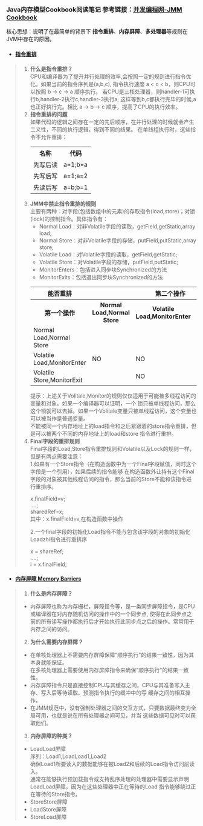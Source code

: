 ### Java内存模型Cookbook阅读笔记 参考链接：[并发编程网-JMM Cookbook](http://ifeve.com/jmm-cookbook/)

核心思想：说明了在最简单的背景下 **指令重排**、**内存屏障**、**多处理器**等规则在JVM中存在的原因。

*   #### [指令重排](http://ifeve.com/jmm-cookbook-reorderings/)
> 1. **什么是指令重排？**     
   > CPU和编译器为了提升并行处理的效率,会按照一定的规则进行指令优化。如果当前的指令序列是(a,b,c),
   指令执行速度 a < c < b，则CPU可以按照 b -> c -> a 顺序执行。
   若CPU是三核处理器，则handler-1可执行b,handler-2执行c,handler-3执行a,
   这样等到b,c都执行完毕的时候,a也正好执行完。相比 a -> b -> c 顺序，提高了CPU的执行效率。
> 2. **指令重排的问题**        
   > 如果代码的逻辑之间存在一定的先后顺序，在并行处理的时候就会产生二义性，不同的执行逻辑，得到不同的结果。
   在单线程执行时，这些指令不允许重排： 
         <table>
            <tr>
                <th>名称</th><th>代码</th>
            </tr>
            <tr>
                <td>先写后读</td>
                <td>a=1;b=a</td>
            </tr>
            <tr>
                <td>先写后写</td>
                <td>a=1;a=2</td>
            </tr>
            <tr>
                <td>先读后写</td>
                <td>a=b;b=1</td>
            </tr>
        </table>            
> 3. **JMM中禁止指令重排的规则**        
   > 主要有两种：对字段(包括数组中的元素)的存取指令(load,store)；对锁(lock)的控制指令。具体指令有：        
        <ul>
            <li>
                Normal Load：对非Volatile字段的读取，getField,getStatic,array load;   
            </li>
            <li>
                Normal Store：对非Volatile字段的存储，putField,putStatic,array store;   
            </li>
            <li>
                Volatile Load：对Volatile字段的读取，getField,getStatic;   
            </li>
            <li>
                Volatile Store：对Volatile字段的存储，putField,putStatic;   
            </li>
            <li>
                MonitorEnters：包括进入同步块Synchronized的方法
            </li>
            <li>
                MonitorExits：包括退出同步块Synchronized的方法
            </li>
        </ul>
        <table>
            <tr>
                <th>能否重排</th>
                <th colspan="3">第二个操作</th>
            </tr>
            <tr>
                <th>第一个操作</th>
                <th>Normal Load,Normal Store</th>
                <th>Volatile Load,MonitorEnter</th>
                <th>Volatile Store,MonitorExit</th>
            </tr>
            <tr>
                <td>Normal Load,Normal Store</td>
                <td></td>
                <td></td>
                <td>NO</td>
            </tr>
            <tr>
                <td>Volatile Load,MonitorEnter</td>
                <td>NO</td>
                <td>NO</td>
                <td>NO</td>
            </tr>
            <tr>
                <td>Volatile Store,MonitorExit</td>
                <td></td>
                <td>NO</td>
                <td>NO</td>
            </tr>
        </table>
    提示：上述关于Volitale,Monitor的规则仅仅适用于可能被多线程访问的变量和对象。如果一个编译器可以证明，一个
    锁只被单线程访问，那么这个锁就可以去掉。如果一个Volitale变量只被单线程访问，这个变量也可以被当作是普通变量。      
    不能被同一个内存地址上的load指令和之后紧跟着的store指令重排，但是可以被两个不同的内存地址上的load和store
    指令进行重排。
> 4. **Final字段的重排规则**       
   > Final字段的Load,Store指令重排规则和Volatile以及Lock的规则一样，但是有两点需要注意：       
    1.如果有一个Store指令（在构造函数中为一个Final字段赋值，同时这个字段是一个引用），如果后续的指令能够
     在构造函数外让持有这个Final字段的对象被其他线程访问的指令，那么当前的Store不能和该指令进行重排序。
      <p>
        x.finalField=v;     
        ....;       
        sharedRef=x;</span>     
        其中：x.finalField=v,在构造函数中操作
      </p>
    2.一个final字段的初始化Load指令不能与包含该字段的对象的初始化Loadzhi指令进行重排序
      <p>
       x = shareRef;        
       ....;        
       i = x.finalField;
      </p>  

*   #### [内存屏障 Memory Barriers](http://ifeve.com/jmm-cookbook-mb/)   
> 1. **什么是内存屏障？**
   > * 内存屏障也称为内存栅栏，屏障指令等，是一类同步屏障指令，是CPU或编译器在对内存随机访问的操作中的一个同步点,
   使得在此同步点之前的所有读写操作都执行后才开始执行此同步点之后的操作。常常用于内存之间的访问。 
> 2. **为什么需要内存屏障？**     
   > * 在单核处理器上不需要内存屏障保障"顺序执行"的结果一致性，因为其本身就能保证。      
   在多核处理器上需要使用内存屏障指令来确保"顺序执行"的结果一致性。
   > * 内存屏障指令只是直接控制CPU与其缓存之间，CPU与其准备写入主存、写入后等待读取、预测指令执行的缓冲中的写
   缓存之间的相互操作。
   > * 在JMM规范中，没有强制处理器之间的交互方式，只要数据最终变为全局可用，也就是说在所有处理器之间可见，并当
   这些数据可见时可以获取他们。
> 3. **内存屏障的种类？**    
   > * LoadLoad屏障       
   序列：Load1,LoadLoad1,Load2     
   确保Load1所要读入的数据能够在被Load2和后续的Load指令访问前读入。      
   通常在能够执行预加载指令或支持乱序处理的处理器中需要显示声明LoadLoad屏障，因为在这些处理器中正在等待的Load
   指令能够绕过正在等待的Store指令。      
   > * StoreStore屏障      
   > * LoadStore屏障      
   > * StoreLoad屏障      
